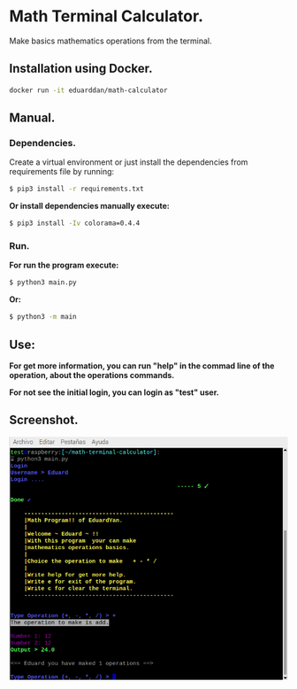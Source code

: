 # Math Terminal Calculator.

Make basics mathematics operations from the terminal.

## Installation using Docker.

```bash
docker run -it eduarddan/math-calculator
```

## Manual.

### Dependencies.

Create a virtual environment or just install the dependencies from requirements file by running:

```bash
$ pip3 install -r requirements.txt
```

__Or install dependencies manually execute:__
```bash
$ pip3 install -Iv colorama=0.4.4
```

### Run.
__For run the program execute:__

```bash
$ python3 main.py
```

__Or:__

```bash
$ python3 -m main
```

## Use:
__For get more information, you can run "help" in the commad line of the operation, about the operations commands.__

__For not see the initial login, you can login as "test" user.__

## Screenshot.
![](/doc/screenshot.png)
